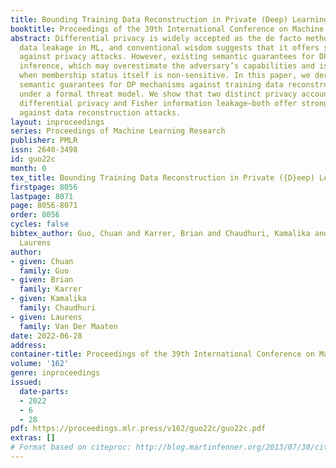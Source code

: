 ```yaml
---
title: Bounding Training Data Reconstruction in Private (Deep) Learning
booktitle: Proceedings of the 39th International Conference on Machine Learning
abstract: Differential privacy is widely accepted as the de facto method for preventing
  data leakage in ML, and conventional wisdom suggests that it offers strong protection
  against privacy attacks. However, existing semantic guarantees for DP focus on membership
  inference, which may overestimate the adversary’s capabilities and is not applicable
  when membership status itself is non-sensitive. In this paper, we derive the first
  semantic guarantees for DP mechanisms against training data reconstruction attacks
  under a formal threat model. We show that two distinct privacy accounting methods—Renyi
  differential privacy and Fisher information leakage—both offer strong semantic protection
  against data reconstruction attacks.
layout: inproceedings
series: Proceedings of Machine Learning Research
publisher: PMLR
issn: 2640-3498
id: guo22c
month: 0
tex_title: Bounding Training Data Reconstruction in Private ({D}eep) Learning
firstpage: 8056
lastpage: 8071
page: 8056-8071
order: 8056
cycles: false
bibtex_author: Guo, Chuan and Karrer, Brian and Chaudhuri, Kamalika and Van Der Maaten,
  Laurens
author:
- given: Chuan
  family: Guo
- given: Brian
  family: Karrer
- given: Kamalika
  family: Chaudhuri
- given: Laurens
  family: Van Der Maaten
date: 2022-06-28
address:
container-title: Proceedings of the 39th International Conference on Machine Learning
volume: '162'
genre: inproceedings
issued:
  date-parts:
  - 2022
  - 6
  - 28
pdf: https://proceedings.mlr.press/v162/guo22c/guo22c.pdf
extras: []
# Format based on citeproc: http://blog.martinfenner.org/2013/07/30/citeproc-yaml-for-bibliographies/
---
```

